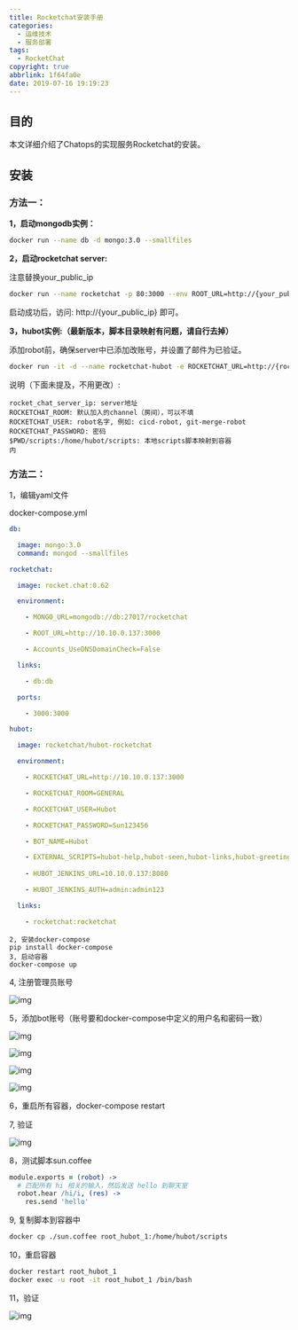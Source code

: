 ```yaml
---
title: Rocketchat安装手册
categories:
  - 运维技术
  - 服务部署
tags:
  - RocketChat
copyright: true
abbrlink: 1f64fa0e
date: 2019-07-16 19:19:23
---
```


## 目的

本文详细介绍了Chatops的实现服务Rocketchat的安装。

<!--more-->

## 安装

### **方法一：**

**1，启动mongodb实例：**

```bash
docker run --name db -d mongo:3.0 --smallfiles
```

**2，启动rocketchat server:**

注意替换your_public_ip

```bash
docker run --name rocketchat -p 80:3000 --env ROOT_URL=http://{your_public_ip} --link db -d rocket.chat:0.62
```

启动成功后，访问: http://{your_public_ip} 即可。

**3，hubot实例:（最新版本，脚本目录映射有问题，请自行去掉）**

添加robot前，确保server中已添加改账号，并设置了邮件为已验证。

```bash
docker run -it -d --name rocketchat-hubot -e ROCKETCHAT_URL=http://{rocket_chat_server_ip}:{port}  -e ROCKETCHAT_ROOM='general'  -e LISTEN_ON_ALL_PUBLIC=true   -e ROCKETCHAT_USER=bot   -e ROCKETCHAT_PASSWORD=password     -e ROCKETCHAT_AUTH=password    -e BOT_NAME=bot     -e EXTERNAL_SCRIPTS=hubot-pugme,hubot-help    -v $PWD/scripts:/home/hubot/scripts   rocketchat/hubot-rocketchat
```

说明（下面未提及，不用更改）:

```
rocket_chat_server_ip: server地址
ROCKETCHAT_ROOM: 默认加入的channel（房间），可以不填
ROCKETCHAT_USER: robot名字, 例如: cicd-robot, git-merge-robot
ROCKETCHAT_PASSWORD: 密码
$PWD/scripts:/home/hubot/scripts: 本地scripts脚本映射到容器
内
```

### 方法二：

1，编辑yaml文件

docker-compose.yml

```yaml
db:

  image: mongo:3.0
  command: mongod --smallfiles

rocketchat:

  image: rocket.chat:0.62

  environment:

    - MONGO_URL=mongodb://db:27017/rocketchat

    - ROOT_URL=http://10.10.0.137:3000

    - Accounts_UseDNSDomainCheck=False

  links:

    - db:db

  ports:

    - 3000:3000

hubot:

  image: rocketchat/hubot-rocketchat

  environment:

    - ROCKETCHAT_URL=http://10.10.0.137:3000

    - ROCKETCHAT_ROOM=GENERAL

    - ROCKETCHAT_USER=Hubot

    - ROCKETCHAT_PASSWORD=Sun123456

    - BOT_NAME=Hubot

    - EXTERNAL_SCRIPTS=hubot-help,hubot-seen,hubot-links,hubot-greetings
    
    - HUBOT_JENKINS_URL=10.10.0.137:8080

    - HUBOT_JENKINS_AUTH=admin:admin123

  links:

    - rocketchat:rocketchat
```

```shell
2, 安装docker-compose
pip install docker-compose
3, 启动容器
docker-compose up
```

4,  注册管理员账号

![img](1.png)

5，添加bot账号（账号要和docker-compose中定义的用户名和密码一致）

![img](2.png)

![img](3.png)

![img](4.png)

![img](5.png)

6，重启所有容器，docker-compose restart

7,  验证

![img](6.png)

8，测试脚本sun.coffee

```coffeescript
module.exports = (robot) ->
  # 匹配所有 hi 相关的输入，然后发送 hello 到聊天室
  robot.hear /hi/i, (res) ->
    res.send 'hello'
```

9, 复制脚本到容器中

```bash
docker cp ./sun.coffee root_hubot_1:/home/hubot/scripts
```

10，重启容器

```bash
docker restart root_hubot_1
docker exec -u root -it root_hubot_1 /bin/bash
```

11，验证

![img](7.png)